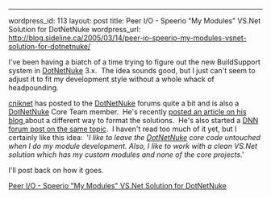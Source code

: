 --- 
wordpress_id: 113
layout: post
title: Peer I/O - Speerio &#8220;My Modules&#8221; VS.Net Solution for DotNetNuke
wordpress_url: http://blog.sideline.ca/2005/03/14/peer-io-speerio-my-modules-vsnet-solution-for-dotnetnuke/

<p>I've been having a biatch of a time trying to figure out the new BuildSupport system in <a title="" href="http://www.dotnetnuke.com">DotNetNuke</a> 3.x.  The idea sounds good, but I just can't seem to adjust it to fit my development style without a whole whack of headpounding.</p>
<p><a href="http://asp.net/Forums/User/UserProfile.aspx'tabindex=1&amp;amp;UserName=cniknet">cniknet</a> has posted to the <a title="" href="http://www.dotnetnuke.com">DotNetNuke</a> forums quite a bit and is also a <a title="" href="http://www.dotnetnuke.com">DotNetNuke</a> Core Team member.  He's recently <a href="http://blogs.speerio.net/peerio/PermaLink,guid,97eed021-cef7-4f4b-873a-45c599687c16.aspx">posted an article on his blog </a>about a different way to format the solutions.  He's also started a <a href="http://asp.net/Forums/ShowPost.aspx'tabindex=1&amp;amp;PostID=839716">DNN forum post on the same topic</a>.  I haven't read too much of it yet, but I certainly like this idea:  '<em>I like to leave the <a title="" href="http://www.dotnetnuke.com">DotNetNuke</a> core code untouched when I do my module development. Also, I like to work with a clean VS.Net solution which has my custom modules and none of the core projects</em>.'</p>
<p>I'll post back on how it goes.</p>
<p><a href="http://blogs.speerio.net/peerio/PermaLink,guid,97eed021-cef7-4f4b-873a-45c599687c16.aspx">Peer I/O - Speerio "My Modules" VS.Net Solution for DotNetNuke</a></p>
<p><em></em></p>
